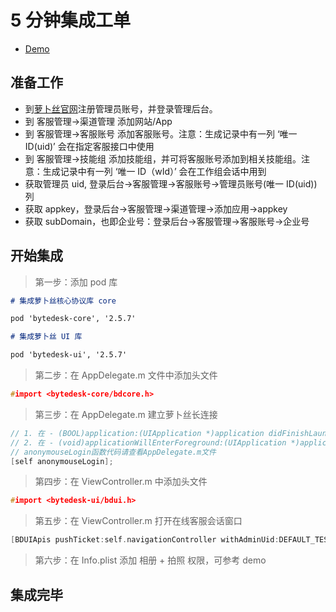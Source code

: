 # 5 分钟集成工单

- [Demo](https://github.com/Bytedesk/bytedesk-ios/tree/master/Tutorial/ticket)

## 准备工作

- 到[萝卜丝官网](https://www.bytedesk.com/antv/user/login)注册管理员账号，并登录管理后台。
- 到 客服管理->渠道管理 添加网站/App
- 到 客服管理->客服账号 添加客服账号。注意：生成记录中有一列 ‘唯一 ID(uid)’ 会在指定客服接口中使用
- 到 客服管理->技能组 添加技能组，并可将客服账号添加到相关技能组。注意：生成记录中有一列 ‘唯一 ID（wId）’ 会在工作组会话中用到
- 获取管理员 uid, 登录后台->客服管理->客服账号->管理员账号(唯一 ID(uid))列
- 获取 appkey，登录后台->客服管理->渠道管理->添加应用->appkey
- 获取 subDomain，也即企业号：登录后台->客服管理->客服账号->企业号

## 开始集成

> 第一步：添加 pod 库

```md
# 集成萝卜丝核心协议库 core

pod 'bytedesk-core', '2.5.7'

# 集成萝卜丝 UI 库

pod 'bytedesk-ui', '2.5.7'
```

> 第二步：在 AppDelegate.m 文件中添加头文件

```c++
#import <bytedesk-core/bdcore.h>
```

> 第三步：在 AppDelegate.m 建立萝卜丝长连接

```c++
// 1. 在 - (BOOL)application:(UIApplication *)application didFinishLaunchingWithOptions:(NSDictionary *)launchOptions中添加
// 2. 在 - (void)applicationWillEnterForeground:(UIApplication *)application中添加
// anonymouseLogin函数代码请查看AppDelegate.m文件
[self anonymouseLogin];
```

> 第四步：在 ViewController.m 中添加头文件

```c++
#import <bytedesk-ui/bdui.h>
```

> 第五步：在 ViewController.m 打开在线客服会话窗口

```c++
[BDUIApis pushTicket:self.navigationController withAdminUid:DEFAULT_TEST_ADMIN_UID];
```

> 第六步：在 Info.plist 添加 相册 + 拍照 权限，可参考 demo

## 集成完毕
